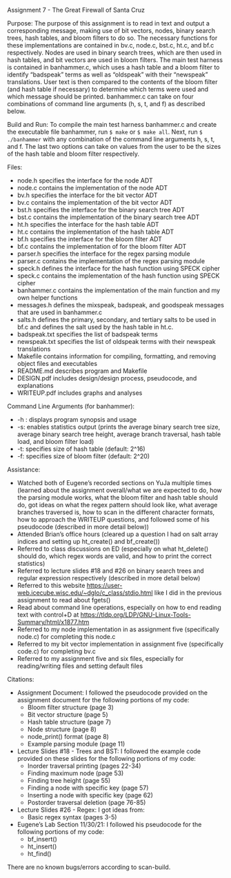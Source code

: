 Assignment 7 - The Great Firewall of Santa Cruz

Purpose: The purpose of this assignment is to read in text and output a corresponding message, making use of bit vectors, nodes, binary search trees, hash tables, and bloom filters to do so. The necessary functions for these implementations are contained in bv.c, node.c, bst.c, ht.c, and bf.c respectively. Nodes are used in binary search trees, which are then used in hash tables, and bit vectors are used in bloom filters. The main test harness is contained in banhammer.c, which uses a hash table and a bloom filter to identify “badspeak” terms as well as “oldspeak” with their “newspeak” translations. User text is then compared to the contents of the bloom filter (and hash table if necessary) to determine which terms were used and which message should be printed. banhammer.c can take on four combinations of command line arguments (h, s, t, and f) as described below. 

Build and Run: To compile the main test harness banhammer.c and create the executable file banhammer, run `$ make` or `$ make all`. Next, run `$ ./banhammer` with any combination of the command line arguments h, s, t, and f. The last two options can take on values from the user to be the sizes of the hash table and bloom filter respectively.

Files:
- node.h specifies the interface for the node ADT
- node.c contains the implementation of the node ADT
- bv.h specifies the interface for the bit vector ADT
- bv.c contains the implementation of the bit vector ADT
- bst.h specifies the interface for the binary search tree ADT
- bst.c contains the implementation of the binary search tree ADT
- ht.h specifies the interface for the hash table ADT
- ht.c contains the implementation of the hash table ADT
- bf.h specifies the interface for the bloom filter ADT
- bf.c contains the implementation of for the bloom filter ADT
- parser.h specifies the interface for the regex parsing module
- parser.c contains the implementation of the regex parsing module
- speck.h defines the interface for the hash function using SPECK cipher
- speck.c contains the implementation of the hash function using SPECK cipher
- banhammer.c contains the implementation of the main function and my own helper functions
- messages.h defines the mixspeak, badspeak, and goodspeak messages that are used in banhammer.c
- salts.h defines the primary, secondary, and tertiary salts to be used in bf.c and defines the salt used by the hash table in ht.c.
- badspeak.txt specifies the list of badspeak terms
- newspeak.txt specifies the list of oldspeak terms with their newspeak translations
- Makefile contains information for compiling, formatting, and removing object files and executables
- README.md describes program and Makefile
- DESIGN.pdf includes design/design process, pseudocode, and explanations
- WRITEUP.pdf includes graphs and analyses


Command Line Arguments (for banhammer):
- -h : displays program synopsis and usage
- -s: enables statistics output (prints the average binary search tree size, average binary search tree height, average branch traversal, hash table load, and bloom filter load)
- -t: specifies size of hash table (default: 2^16)
- -f: specifies size of bloom filter (default: 2^20)

Assistance:
- Watched both of Eugene’s recorded sections on YuJa multiple times (learned about the assignment overall/what we are expected to do, how the parsing module works, what the bloom filter and hash table should do, got ideas on what the regex pattern should look like, what average branches traversed is, how to scan in the different character formats, how to approach the WRITEUP questions, and followed some of his pseudocode (described in more detail below))
- Attended Brian’s office hours (cleared up a question I had on salt array indices and setting up ht_create() and bf_create())
- Referred to class discussions on ED (especially on what ht_delete() should do, which regex words are valid, and how to print the correct statistics)
- Referred to lecture slides #18 and #26 on binary search trees and regular expression respectively (described in more detail below)
- Referred to this website https://user-web.icecube.wisc.edu/~dglo/c_class/stdio.html like I did in the previous assignment to read about fgets()
- Read about command line operations, especially on how to end reading text with control+D at https://tldp.org/LDP/GNU-Linux-Tools-Summary/html/x1877.htm
- Referred to my node implementation in as assignment five (specifically node.c) for completing this node.c
- Referred to my bit vector implementation in assignment five (specifically code.c) for completing bv.c
- Referred to my assignment five and six files, especially for reading/writing files and setting default files

Citations:
- Assignment Document: I followed the pseudocode provided on the assignment document for the following portions of my code:
    - Bloom filter structure (page 3)
    - Bit vector structure (page 5)
    - Hash table structure (page 7)
    - Node structure (page 8)
    - node_print() format (page 8)
    - Example parsing module (page 11)
- Lecture Slides #18 - Trees and BST: I followed the example code provided on these slides for the following portions of my code:
    - Inorder traversal printing (pages 22-34)
    - Finding maximum node (page 53)
    - Finding tree height (page 55)
    - Finding a node with specific key (page 57)
    - Inserting a node with specific key (page 62)
    - Postorder traversal deletion (page 76-85)
- Lecture Slides #26 - Regex: I got ideas from:
    - Basic regex syntax (pages 3-5)
- Eugene’s Lab Section 11/30/21: I followed his pseudocode for the following portions of my code:
    - bf_insert()
    - ht_insert()
    - ht_find()

There are no known bugs/errors according to scan-build. 

